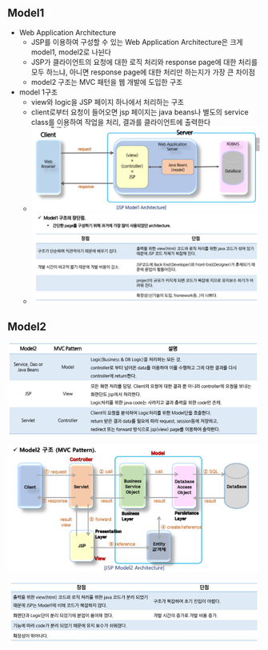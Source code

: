 ## Model1

- Web Application Architecture
  - JSP를 이용하여 구성할 수 있는 Web Application Architecture은 크게 model1, model2로 나뉜다
  - JSP가 클라이언트의 요청에 대한 로직 처리와 response page에 대한 처리를 모두 하느냐, 아니면 response page에 대한 처리만 하는지가 가장 큰 차이점
  - model2 구조는 MVC 패턴을 웹 개발에 도입한 구조
- model 1구조
  - view와 logic을 JSP 페이지 하나에서 처리하는 구조
  - client로부터 요청이 들어오면 jsp 페이지는 java beans나 별도의 service class를 이용하여 작업을 처리, 결과를 클라이언트에 출력한다
  - ![image-20220324090934018](0324.assets/image-20220324090934018.png)
  - ![image-20220324090947883](0324.assets/image-20220324090947883.png)

## Model2

![image-20220324091055435](0324.assets/image-20220324091055435.png)

![image-20220324091106985](0324.assets/image-20220324091106985.png)

![image-20220324091404662](0324.assets/image-20220324091404662.png)